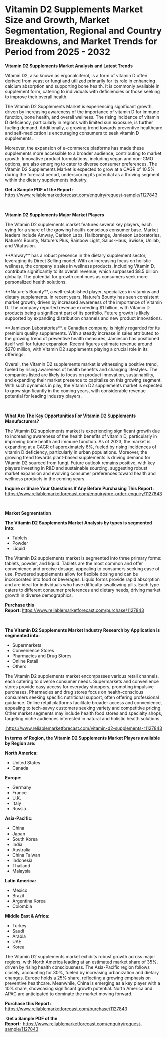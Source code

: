 <p><h1>Vitamin D2 Supplements Market Size and Growth, Market Segmentation, Regional and Country Breakdowns, and Market Trends for Period from 2025 -  2032</h1></p><p><strong>Vitamin D2 Supplements Market Analysis and Latest Trends</strong></p>
<p><p>Vitamin D2, also known as ergocalciferol, is a form of vitamin D often derived from yeast or fungi and utilized primarily for its role in enhancing calcium absorption and supporting bone health. It is commonly available in supplement form, catering to individuals with deficiencies or those seeking to improve their overall health.</p><p>The Vitamin D2 Supplements Market is experiencing significant growth, driven by increasing awareness of the importance of vitamin D for immune function, bone health, and overall wellness. The rising incidence of vitamin D deficiency, particularly in regions with limited sun exposure, is further fueling demand. Additionally, a growing trend towards preventive healthcare and self-medication is encouraging consumers to seek vitamin D supplements.</p><p>Moreover, the expansion of e-commerce platforms has made these supplements more accessible to a broader audience, contributing to market growth. Innovative product formulations, including vegan and non-GMO options, are also emerging to cater to diverse consumer preferences. The Vitamin D2 Supplements Market is expected to grow at a CAGR of 10.5% during the forecast period, underscoring its potential as a thriving segment within the dietary supplements industry.</p></p>
<p><strong>Get a Sample PDF of the Report:&nbsp;</strong> <a href="https://www.reliablemarketforecast.com/enquiry/request-sample/1127843?utm_campaign=3189&utm_medium=2&utm_source=Github&utm_content=ia&utm_term=17042025&utm_id=vitamin-d2-supplements">https://www.reliablemarketforecast.com/enquiry/request-sample/1127843</a></p>
<p>&nbsp;</p>
<p><strong>Vitamin D2 Supplements Major Market Players</strong></p>
<p><p>The Vitamin D2 supplements market features several key players, each vying for a share of the growing health-conscious consumer base. Market leaders include Amway, Carlson Labs, Haliborange, Jamieson Laboratories, Nature's Bounty, Nature's Plus, Rainbow Light, Salus-Haus, Swisse, Unilab, and Vitafusion.</p><p>**Amway** has a robust presence in the dietary supplement sector, leveraging its Direct Selling model. With an increasing focus on holistic wellness, the company's sales in wellness products, including Vitamin D, contribute significantly to its overall revenue, which surpassed $8.5 billion globally. The potential for growth continues as consumers seek more personalized health solutions.</p><p>**Nature's Bounty**, a well-established player, specializes in vitamins and dietary supplements. In recent years, Nature's Bounty has seen consistent market growth, driven by increased awareness of the importance of Vitamin D. The company reported revenue exceeding $1 billion, with Vitamin D products being a significant part of its portfolio. Future growth is likely supported by expanding distribution channels and new product innovations.</p><p>**Jamieson Laboratories**, a Canadian company, is highly regarded for its premium quality supplements. With a steady increase in sales attributed to the growing trend of preventive health measures, Jamieson has positioned itself well for future expansion. Recent figures estimate revenue around $270 million, with Vitamin D2 supplements playing a crucial role in its offerings.</p><p>Overall, the Vitamin D2 supplements market is witnessing a positive trend, fueled by rising awareness of health benefits and changing lifestyles. The companies listed are likely to focus on product innovation, sustainability, and expanding their market presence to capitalize on this growing segment. With such dynamics in play, the Vitamin D2 supplements market is expected to grow significantly in the coming years, with considerable revenue potential for leading industry players.</p></p>
<p>&nbsp;</p>
<p><strong>What Are The Key Opportunities For Vitamin D2 Supplements Manufacturers?</strong></p>
<p><p>The Vitamin D2 supplements market is experiencing significant growth due to increasing awareness of the health benefits of vitamin D, particularly in improving bone health and immune function. As of 2023, the market is expanding at a CAGR of approximately 6%, fueled by rising incidences of vitamin D deficiency, particularly in urban populations. Moreover, the growing trend towards plant-based supplements is driving demand for Vitamin D2 sourced from fungi. Future outlook remains positive, with key players investing in R&D and sustainable sourcing, suggesting robust market expansion and evolving consumer preferences toward health and wellness products in the coming years.</p></p>
<p><strong>Inquire or Share Your Questions If Any Before Purchasing This Report:</strong> <a href="https://www.reliablemarketforecast.com/enquiry/pre-order-enquiry/1127843?utm_campaign=3189&utm_medium=2&utm_source=Github&utm_content=ia&utm_term=17042025&utm_id=vitamin-d2-supplements">https://www.reliablemarketforecast.com/enquiry/pre-order-enquiry/1127843</a></p>
<p>&nbsp;</p>
<p><strong>Market Segmentation</strong></p>
<p><strong>The Vitamin D2 Supplements Market Analysis by types is segmented into:</strong></p>
<p><ul><li>Tablets</li><li>Powder</li><li>Liquid</li></ul></p>
<p><p>The Vitamin D2 supplements market is segmented into three primary forms: tablets, powder, and liquid. Tablets are the most common and offer convenience and precise dosage, appealing to consumers seeking ease of use. Powdered supplements allow for flexible dosing and can be incorporated into food or beverages. Liquid forms provide rapid absorption and are ideal for individuals who have difficulty swallowing pills. Each type caters to different consumer preferences and dietary needs, driving market growth in diverse demographics.</p></p>
<p><strong>Purchase this Report:&nbsp;</strong><a href="https://www.reliablemarketforecast.com/purchase/1127843?utm_campaign=3189&utm_medium=2&utm_source=Github&utm_content=ia&utm_term=17042025&utm_id=vitamin-d2-supplements">https://www.reliablemarketforecast.com/purchase/1127843</a></p>
<p>&nbsp;</p>
<p><strong>The Vitamin D2 Supplements Market Industry Research by Application is segmented into:</strong></p>
<p><ul><li>Supermarkets</li><li>Convenience Stores</li><li>Pharmacies and Drug Stores</li><li>Online Retail</li><li>Others</li></ul></p>
<p><p>The Vitamin D2 supplements market encompasses various retail channels, each catering to diverse consumer needs. Supermarkets and convenience stores provide easy access for everyday shoppers, promoting impulsive purchases. Pharmacies and drug stores focus on health-conscious consumers seeking specific nutritional support, often offering professional guidance. Online retail platforms facilitate broader access and convenience, appealing to tech-savvy customers seeking variety and competitive pricing. Other market segments may include health food stores and specialty shops, targeting niche audiences interested in natural and holistic health solutions.</p></p>
<p><a href="https://www.reliablemarketforecast.com/vitamin-d2-supplements-r1127843?utm_campaign=3189&utm_medium=2&utm_source=Github&utm_content=ia&utm_term=17042025&utm_id=vitamin-d2-supplements">&nbsp;https://www.reliablemarketforecast.com/vitamin-d2-supplements-r1127843</a></p>
<p><strong>In terms of Region, the Vitamin D2 Supplements Market Players available by Region are:</strong></p>
<p>
    <p> <strong> North America: </strong>
        <ul>
            <li>United States</li>
            <li>Canada</li>
        </ul>
        </p> 
    <p> <strong> Europe: </strong>
        <ul>
            <li>Germany</li>
            <li>France</li>
            <li>U.K.</li>
            <li>Italy</li>
            <li>Russia</li>
        </ul>
        </p> 
    <p> <strong> Asia-Pacific: </strong>
        <ul>
            <li>China</li>
            <li>Japan</li>
            <li>South Korea</li>
            <li>India</li>
            <li>Australia</li>
            <li>China Taiwan</li>
            <li>Indonesia</li>
            <li>Thailand</li>
            <li>Malaysia</li>
        </ul>
        </p> 
    <p> <strong> Latin America: </strong>
        <ul>
            <li>Mexico</li>
            <li>Brazil</li>
            <li>Argentina Korea</li>
            <li>Colombia</li>
        </ul>
        </p> 
    <p> <strong> Middle East & Africa: </strong>
        <ul>
            <li>Turkey</li>
            <li>Saudi</li>
            <li>Arabia</li>
            <li>UAE</li>
            <li>Korea</li>
        </ul>
    </p>
    </p>
<p><p>The Vitamin D2 supplements market exhibits robust growth across major regions, with North America leading at an estimated market share of 35%, driven by rising health consciousness. The Asia-Pacific region follows closely, accounting for 30%, fueled by increasing urbanization and dietary changes. Europe holds a 25% share, reflecting a growing emphasis on preventive healthcare. Meanwhile, China is emerging as a key player with a 10% share, showcasing significant growth potential. North America and APAC are anticipated to dominate the market moving forward.</p></p>
<p><strong>Purchase this Report: </strong><a href="https://www.reliablemarketforecast.com/purchase/1127843?utm_campaign=3189&utm_medium=2&utm_source=Github&utm_content=ia&utm_term=17042025&utm_id=vitamin-d2-supplements">https://www.reliablemarketforecast.com/purchase/1127843</a></p>
<p>&nbsp;<strong>Get a Sample PDF of the Report:&nbsp;&nbsp;</strong><a href="https://www.reliablemarketforecast.com/enquiry/request-sample/1127843?utm_campaign=3189&utm_medium=2&utm_source=Github&utm_content=ia&utm_term=17042025&utm_id=vitamin-d2-supplements">https://www.reliablemarketforecast.com/enquiry/request-sample/1127843</a></p>
<p><strong></strong></p>
<p><p></p><p></p><p></p></p>